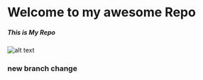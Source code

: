 # Welcome to my awesome Repo

##### **This is My Repo**
![alt text](https://www.desicomments.com/wp-content/uploads/2017/02/Welcome-Pic.jpg)


### new branch change